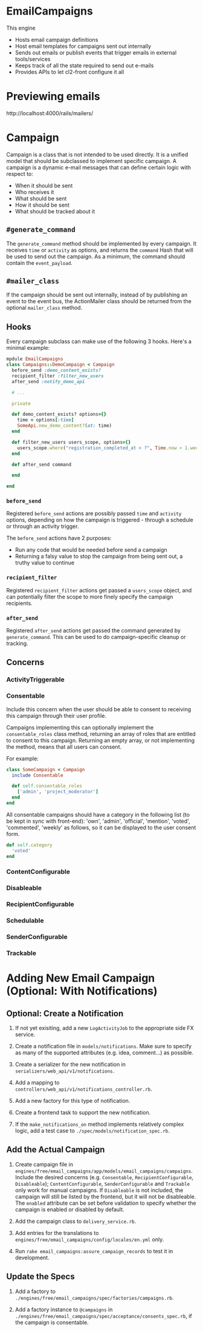 # EmailCampaigns

This engine
* Hosts email campaign definitions
* Host email templates for campaigns sent out internally
* Sends out emails or publish events that trigger emails in external tools/services
* Keeps track of all the state required to send out e-mails
* Provides APIs to let cl2-front configure it all

# Previewing emails

http://localhost:4000/rails/mailers/

# Campaign

Campaign is a class that is not intended to be used directly. It is a unified model that should be subclassed to implement specific campaign.
A campaign is a dynamic e-mail messages that can define certain logic with respect to:

- When it should be sent
- Who receives it
- What should be sent
- How it should be sent
- What should be tracked about it

## `#generate_command`

The `generate_command` method should be implemented by every campaign. It receives `time` or `activity` as options, and returns the `command` Hash that will be used to send out the campaign.
As a minimum, the command should contain the `event_payload`.

## `#mailer_class`

If the campaign should be sent out internally, instead of by publishing an event to the event bus, the ActionMailer class should be returned from the optional `mailer_class` method.

## Hooks

Every campaign subclass can make use of the following 3 hooks. Here's a minimal example:

```ruby
mpdule EmailCampaigns
class Campaigns::DemoCampaign < Campaign
  before_send :demo_content_exists?
  recipient_filter :filter_new_users
  after_send :notify_demo_api

  # ...

  private

  def demo_content_exists? options={}
    time = options[:time]
    SomeApi.new_demo_content?(at: time)
  end

  def filter_new_users users_scope, options={}
    users_scope.where("registration_completed_at > ?", Time.now - 1.week)
  end

  def after_send command

  end

end
```

### `before_send`

Registered `before_send` actions are possibly passed `time` and `activity` options, depending on how the campaign is  triggered - through a schedule or through an activity trigger.

The `before_send` actions have 2 purposes:
* Run any code that would be needed before send a campaign
* Returning a falsy value to stop the campaign from being sent out, a truthy value to continue

### `recipient_filter`

Registered `recipient_filter` actions get passed a `users_scope` object, and can potentially filter the scope to more finely specify the campaign recipients.

### `after_send`

Registered `after_send` actions get passed the command generated by `generate_command`. This can be used to do campaign-specific cleanup or tracking.


## Concerns
### ActivityTriggerable
### Consentable
Include this concern when the user should be able to consent to receiving this campaign through their user profile.

Campaigns implementing this can optionally implement the `consentable_roles` class method, returning an array of roles that are entitled to consent to this campaign. Returning an empty array, or not implementing the method, means that all users can consent.

For example:
```ruby
class SomeCampaign < Campaign
  include Consentable

  def self.consentable_roles
    ['admin', 'project_moderator']
  end
end
```

All consentable campaigns should have a category in the following list (to be kept in sync with front-end): 'own', 'admin', 'official', 'mention', 'voted', 'commented', 'weekly' as follows, so it can be displayed to the user consent form.

```ruby
def self.category
  'voted'
end
```

### ContentConfigurable
### Disableable
### RecipientConfigurable
### Schedulable
### SenderConfigurable
### Trackable


# Adding New Email Campaign (Optional: With Notifications)

## Optional: Create a Notification

1. If not yet exisiting, add a new `LogActivityJob` to the appropriate side FX service.

2. Create a notification file in `models/notifications`. Make sure to specify as many of the supported attributes (e.g. idea, comment...) as possible.

3. Create a serializer for the new notification in `serializers/web_api/v1/notifications`.

4. Add a mapping to `controllers/web_api/v1/notifications_controller.rb`.

5. Add a new factory for this type of notification.

6. Create a frontend task to support the new notification.

7. If the `make_notifications_on` method implements relatively complex logic, add a test case to `./spec/models/notification_spec.rb`.


## Add the Actual Campaign

1. Create campaign file in `engines/free/email_campaigns/app/models/email_campaigns/campaigns`. Include the desired concerns (e.g. `Consentable`, `RecipientConfigurable`, `Disableable`); `ContentConfigurable`, `SenderConfigurable` and `Trackable` only work for manual campaigns. If `Disableable` is not included, the campaign will still be listed by the frontend, but it will not be disableable. The `enabled` attribute can be set before validation to specify whether the campaign is enabled or disabled by default.

2. Add the campaign class to `delivery_service.rb`.

3. Add entries for the translations to `engines/free/email_campaigns/config/locales/en.yml` only.

4. Run `rake email_campaigns:assure_campaign_records` to test it in development.


## Update the Specs

1. Add a factory to `./engines/free/email_campaigns/spec/factories/campaigns.rb`.

2. Add a factory instance to `@campaigns` in `./engines/free/email_campaigns/spec/acceptance/consents_spec.rb`, if the campaign is consentable.

